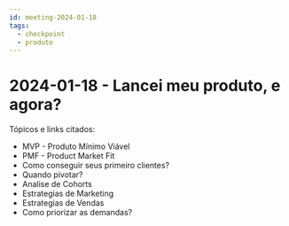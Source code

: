 ```yaml
---
id: meeting-2024-01-18
tags:
  - checkpoint
  - produto
---
```


# 2024-01-18 - Lancei meu produto, e agora?

Tópicos e links citados:

- MVP - Produto Mínimo Viável
- PMF - Product Market Fit
- Como conseguir seus primeiro clientes?
- Quando pivotar?
- Analise de Cohorts
- Estrategias de Marketing
- Estrategias de Vendas
- Como priorizar as demandas?
